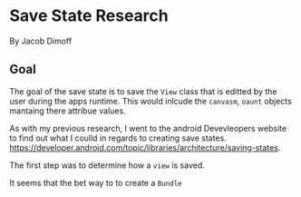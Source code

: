 # Save State Research
By Jacob Dimoff

## Goal
The goal of the save state is to save the `View` class that is editted by the user during the apps runtime. This would inlcude the `canvasm`, `oaunt` objects mantaing there attribue values.

As with my previous research, I went to the android Devevleopers website to find out what I coulld in regards to creating save states. https://developer.android.com/topic/libraries/architecture/saving-states. 

The first step was to determine how a `view` is saved. 

It seems that the bet way to to create a `Bundle`
